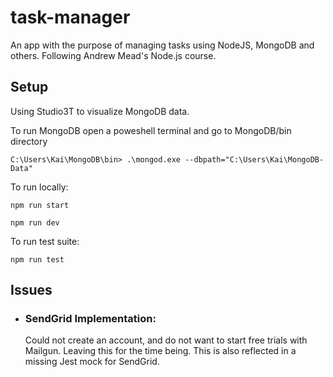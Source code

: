 # task-manager

An app with the purpose of managing tasks using NodeJS, MongoDB and others. Following Andrew Mead's Node.js course.

## Setup

Using Studio3T to visualize MongoDB data.

To run MongoDB open a poweshell terminal and go to MongoDB/bin directory

```
C:\Users\Kai\MongoDB\bin> .\mongod.exe --dbpath="C:\Users\Kai\MongoDB-Data"
```

To run locally:

```
npm run start
```

```
npm run dev
```

To run test suite:

```
npm run test
```

## Issues

- ### SendGrid Implementation:

  Could not create an account, and do not want to start free trials with Mailgun. Leaving this for the time being.
  This is also reflected in a missing Jest mock for SendGrid.
